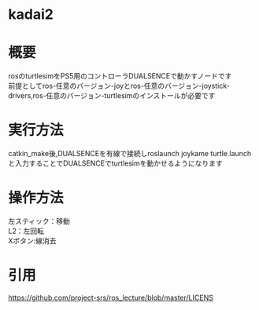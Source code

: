 # kadai2
# 概要
rosのturtlesimをPS5用のコントローラDUALSENCEで動かすノードです  
前提としてros-任意のバージョン-joyとros-任意のバージョン-joystick-drivers,ros-任意のバージョン-turtlesimのインストールが必要です 
# 実行方法
catkin_make後,DUALSENCEを有線で接続しroslaunch joykame turtle.launchと入力することでDUALSENCEでturtlesimを動かせるようになります
# 操作方法  
左スティック：移動  
L2：左回転  
Xボタン:線消去  
# 引用
https://github.com/project-srs/ros_lecture/blob/master/LICENS
